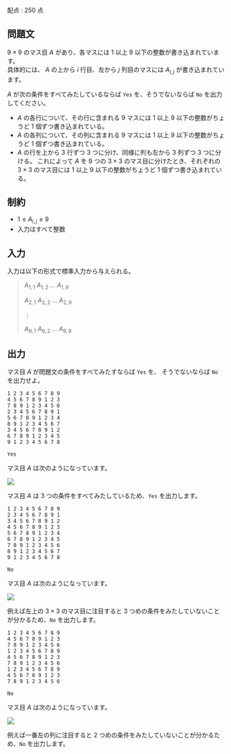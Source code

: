 配点 : $250$ 点

## 問題文

$9\times 9$ のマス目 $A$ があり、各マスには $1$ 以上 $9$ 以下の整数が書き込まれています。<br>
具体的には、 $A$ の上から $i$ 行目、左から $j$ 列目のマスには $A_{i,j}$ が書き込まれています。

$A$ が次の条件をすべてみたしているならば `Yes` を、そうでないならば `No` を出力してください。

- $A$ の各行について、その行に含まれる $9$ マスには $1$ 以上 $9$ 以下の整数がちょうど $1$ 個ずつ書き込まれている。
- $A$ の各列について、その列に含まれる $9$ マスには $1$ 以上 $9$ 以下の整数がちょうど $1$ 個ずつ書き込まれている。
- $A$ の行を上から $3$ 行ずつ $3$ つに分け、同様に列も左から $3$ 列ずつ $3$ つに分ける。
これによって $A$ を $9$ つの $3\times 3$ のマス目に分けたとき、それぞれの $3\times 3$ のマス目には  $1$ 以上 $9$ 以下の整数がちょうど $1$ 個ずつ書き込まれている。

## 制約

- $1\leq A_{i,j}\leq 9$
- 入力はすべて整数

## 入力

入力は以下の形式で標準入力から与えられる。

> $A_{1,1}$ $A_{1,2}$ $\ldots$ $A_{1,9}$
> 
> $A_{2,1}$ $A_{2,2}$ $\ldots$ $A_{2,9}$
> 
> $\vdots$
> 
> $A_{9,1}$ $A_{9,2}$ $\ldots$ $A_{9,9}$

## 出力

マス目 $A$ が問題文の条件をすべてみたすならば `Yes` を、
そうでないならば `No` を出力せよ。

```input1
1 2 3 4 5 6 7 8 9
4 5 6 7 8 9 1 2 3
7 8 9 1 2 3 4 5 6
2 3 4 5 6 7 8 9 1
5 6 7 8 9 1 2 3 4
8 9 1 2 3 4 5 6 7
3 4 5 6 7 8 9 1 2
6 7 8 9 1 2 3 4 5
9 1 2 3 4 5 6 7 8
```

```output1
Yes
```

マス目 $A$ は次のようになっています。

![](https://img.atcoder.jp/abc327/b5c439ea2b19bdaba6b784a5381b5be0.png)

マス目 $A$ は $3$ つの条件をすべてみたしているため、`Yes` を出力します。

```input2
1 2 3 4 5 6 7 8 9
2 3 4 5 6 7 8 9 1
3 4 5 6 7 8 9 1 2
4 5 6 7 8 9 1 2 3
5 6 7 8 9 1 2 3 4
6 7 8 9 1 2 3 4 5
7 8 9 1 2 3 4 5 6
8 9 1 2 3 4 5 6 7
9 1 2 3 4 5 6 7 8
```

```output2
No
```

マス目 $A$ は次のようになっています。

![](https://img.atcoder.jp/abc327/33555c713352646de286a50fb0220437.png)

例えば左上の $3\times 3$ のマス目に注目すると $3$ つめの条件をみたしていないことが分かるため、`No` を出力します。

```input3
1 2 3 4 5 6 7 8 9
4 5 6 7 8 9 1 2 3
7 8 9 1 2 3 4 5 6
1 2 3 4 5 6 7 8 9
4 5 6 7 8 9 1 2 3
7 8 9 1 2 3 4 5 6
1 2 3 4 5 6 7 8 9
4 5 6 7 8 9 1 2 3
7 8 9 1 2 3 4 5 6
```

```output3
No
```

マス目 $A$ は次のようになっています。

![](https://img.atcoder.jp/abc327/30292d9ef8a1e2a5b106aad0896cab59.png)

例えば一番左の列に注目すると $2$ つめの条件をみたしていないことが分かるため、`No` を出力します。